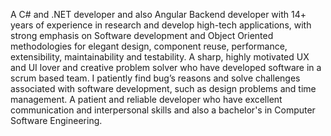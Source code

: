 A C# and .NET developer and also Angular Backend developer with 14+ years of experience in research and develop high-tech applications, with strong emphasis on Software development and Object Oriented methodologies for elegant design, component reuse, performance, extensibility, maintainability and testability. A sharp, highly motivated UX and UI lover and creative problem solver who have developed software in a scrum based team. I patiently find bug’s reasons and solve challenges associated with software development, such as design problems and time management. A patient and reliable developer who have excellent communication and interpersonal skills and also a bachelor's in Computer Software Engineering.
